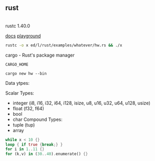 rust
-

<br>rustc 1.40.0

[docs](https://www.rust-lang.org/learn)
[playground](https://play.rust-lang.org/)

````sh
rustc -o x ed/l/rust/examples/whatever/hw.rs && ./x
````

cargo - Rust's package manager
````
CARGO_HOME

cargo new hw --bin
````

Data ytpes:

Scalar Types:
* integer (i8, i16, i32, i64, i128, isize, u8, u16, u32, u64, u128, usize)
* float (f32, f64)
* bool
* char
Compound Types:
* tuple (tup)
* array

````rust
while x < 10 {}
loop { if true {break;} }
for i in 1..11 {}
for (k,v) in (30..40).enumerate() {}
````
